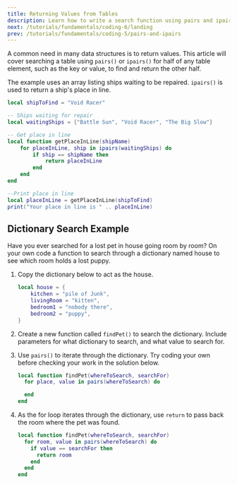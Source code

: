 ```yaml
---
title: Returning Values from Tables
description: Learn how to write a search function using pairs and ipairs to return values from tables in Roblox Lua.
next: /tutorials/fundamentals/coding-6/landing
prev: /tutorials/fundamentals/coding-5/pairs-and-ipairs
---
```


A common need in many data structures is to return values. This article will cover searching a table using `pairs()` or `ipairs()` for half of any table element, such as the key or value, to find and return the other half.

The example uses an array listing ships waiting to be repaired. `ipairs()` is used to return a ship's place in line.

```lua
local shipToFind = "Void Racer"

-- Ships waiting for repair
local waitingShips = {"Battle Sun", "Void Racer", "The Big Slow"}

-- Get place in line
local function getPlaceInLine(shipName)
	for placeInLine, ship in ipairs(waitingShips) do
		if ship == shipName then
			return placeInLine
		end
	end
end

--Print place in line
local placeInLine = getPlaceInLine(shipToFind)
print("Your place in line is " .. placeInLine)
```

## Dictionary Search Example

Have you ever searched for a lost pet in house going room by room? On your own code a function to search through a dictionary named house to see which room holds a lost puppy.

1. Copy the dictionary below to act as the house.

   ```lua
   local house = {
       kitchen = "pile of Junk",
       livingRoom = "kitten",
       bedroom1 = "nobody there",
       bedroom2 = "puppy",
   }
   ```

2. Create a new function called `findPet()` to search the dictionary. Include parameters for what dictionary to search, and what value to search for.
3. Use `pairs()` to iterate through the dictionary. Try coding your own before checking your work in the solution below.

   ```lua
   local function findPet(whereToSearch, searchFor)
     for place, value in pairs(whereToSearch) do

     end
   end
   ```

4. As the for loop iterates through the dictionary, use `return` to pass back the room where the pet was found.

   ```lua
   local function findPet(whereToSearch, searchFor)
     for room, value in pairs(whereToSearch) do
       if value == searchFor then
         return room
       end
     end
   end
   ```
